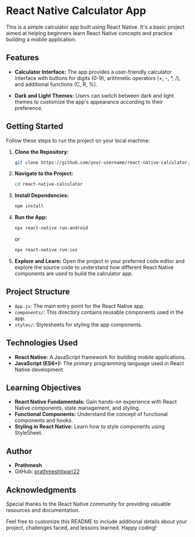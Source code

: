 # React Native Calculator App

This is a simple calculator app built using React Native. It's a basic project aimed at helping beginners learn React Native concepts and practice building a mobile application.

## Features

- **Calculator Interface:** The app provides a user-friendly calculator interface with buttons for digits (0-9), arithmetic operators (+, -, *, /), and additional functions (C, R, %).

- **Dark and Light Themes:** Users can switch between dark and light themes to customize the app's appearance according to their preference.

## Getting Started

Follow these steps to run the project on your local machine:

1. **Clone the Repository:**
   ```bash
   git clone https://github.com/your-username/react-native-calculator.git
   ```

2. **Navigate to the Project:**
   ```bash
   cd react-native-calculator
   ```

3. **Install Dependencies:**
   ```bash
   npm install
   ```

4. **Run the App:**
   ```bash
   npx react-native run-android
   ```
   or
   ```bash
   npx react-native run-ios
   ```

5. **Explore and Learn:**
   Open the project in your preferred code editor and explore the source code to understand how different React Native components are used to build the calculator app.

## Project Structure

- `App.js`: The main entry point for the React Native app.
- `components/`: This directory contains reusable components used in the app.
- `styles/`: Stylesheets for styling the app components.

## Technologies Used

- **React Native:** A JavaScript framework for building mobile applications.
- **JavaScript (ES6+):** The primary programming language used in React Native development.

## Learning Objectives

- **React Native Fundamentals:** Gain hands-on experience with React Native components, state management, and styling.
- **Functional Components:** Understand the concept of functional components and hooks.
- **Styling in React Native:** Learn how to style components using StyleSheet.

## Author

- **Prathmesh**
- GitHub: [prathmeshtiwari22](https://github.com/prathmeshtiwari22)

## Acknowledgments

Special thanks to the React Native community for providing valuable resources and documentation.

Feel free to customize this README to include additional details about your project, challenges faced, and lessons learned. Happy coding!
